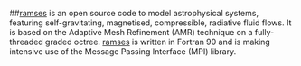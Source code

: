##[ramses](https://bitbucket.org/rteyssie/ramses) is an open source code
to   model   astrophysical    systems,   featuring   self-gravitating,
magnetised, compressible,  radiative fluid flows.  It is based  on the
Adaptive Mesh  Refinement (AMR)  technique on a  fully-threaded graded
octree. [ramses](https://bitbucket.org/rteyssie/ramses) is written in 
Fortran 90 and is making intensive use of the Message Passing Interface 
(MPI) library.


